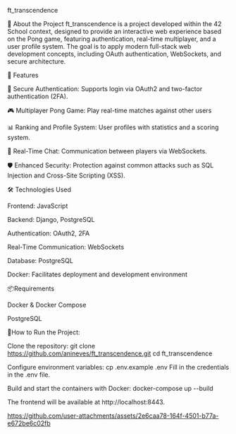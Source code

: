 ft_transcendence

📌 About the Project
ft_transcendence is a project developed within the 42 School context, designed to provide an interactive web experience based on the Pong game, 
featuring authentication, real-time multiplayer, and a user profile system. The goal is to apply modern full-stack web development concepts, 
including OAuth authentication, WebSockets, and secure architecture.

🚀 Features

🔑 Secure Authentication: Supports login via OAuth2 and two-factor authentication (2FA).

🎮 Multiplayer Pong Game: Play real-time matches against other users

📊 Ranking and Profile System: User profiles with statistics and a scoring system.

💬 Real-Time Chat: Communication between players via WebSockets.

🛡️ Enhanced Security: Protection against common attacks such as SQL Injection and Cross-Site Scripting (XSS).


🛠️ Technologies Used

Frontend: JavaScript

Backend: Django, PostgreSQL

Authentication: OAuth2, 2FA

Real-Time Communication: WebSockets

Database: PostgreSQL

Docker: Facilitates deployment and development environment


📦Requirements

Docker & Docker Compose

PostgreSQL

🔧How to Run the Project:

Clone the repository:
git clone https://github.com/anineves/ft_transcendence.git
cd ft_transcendence

Configure environment variables:
cp .env.example .env
Fill in the credentials in the .env file.

Build and start the containers with Docker:
docker-compose up --build

The frontend will be available at http://localhost:8443.




https://github.com/user-attachments/assets/2e6caa78-164f-4501-b77a-e672be6c02fb

